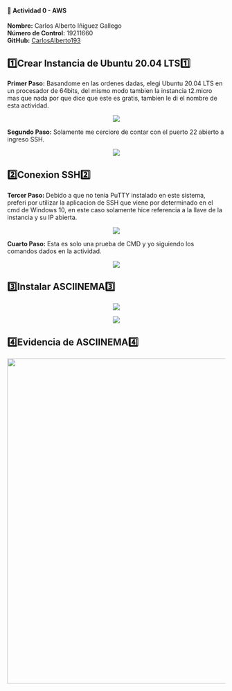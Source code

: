 #### 📌 Actividad 0 - AWS
**Nombre:** Carlos Alberto Iñiguez Gallego<br>
**Número de Control:** 19211660<br>
**GitHub:** [CarlosAlberto193](https://github.com/CarlosAlberto193)

## 1️⃣Crear Instancia de Ubuntu 20.04 LTS1️⃣
**Primer Paso:**  Basandome en las ordenes dadas, elegi Ubuntu 20.04 LTS en un procesador de 64bits, del mismo modo tambien la instancia t2.micro mas que nada por que dice que este es gratis, tambien le di el nombre de esta actividad.
<p align="center">
  <img src="Imagenes/1.PNG">
</p>

**Segundo Paso:**  Solamente me cerciore de contar con el puerto 22 abierto a ingreso SSH.
<p align="center">
  <img src="Imagenes/2.PNG">
</p>

## 2️⃣Conexion SSH2️⃣
**Tercer Paso:**  Debido a que no tenia PuTTY instalado en este sistema, preferi por utilizar la aplicacion de SSH que viene por determinado en el cmd de Windows 10, en este caso solamente hice referencia a la llave de la instancia y su IP abierta.
<p align="center">
  <img src="Imagenes/3.PNG">
</p>

**Cuarto Paso:**  Esta es solo una prueba de CMD y yo siguiendo los comandos dados en la actividad.
<p align="center">
  <img src="Imagenes/4.PNG">
</p>

## 3️⃣Instalar ASCIINEMA3️⃣
<p align="center">
  <img src="Imagenes/5.PNG">
</p>

<p align="center">
  <img src="Imagenes/6.PNG">
</p>

## 4️⃣Evidencia de ASCIINEMA4️⃣
<p align="center">
<a href="https://asciinema.org/a/Ngo3hWB1jZ3Z8TBLe6hXHSsLI">
  <img src="https://asciinema.org/a/Ngo3hWB1jZ3Z8TBLe6hXHSsLI.svg" width="750">
</a>
</p>
